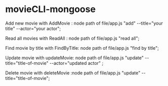 # movieCLI-mongoose

Add new movie with AddMovie : node path of file/app.js "add" --title="your title" --actor="your actor";

Read all movies with ReadAll : node path of file/app.js "read all";

Find movie by title with FindByTitle: node path of file/app.js "find by title";

Update movie  with updateMovie: node path of file/app.js "update" --title="title-of-movie" --actor="updated actor" ;

Delete movie with deleteMovie :node path of file/app.js "update" --title="title-of-movie";

